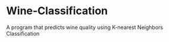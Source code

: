 # Wine-Classification
A program that predicts wine quality using K-nearest Neighbors Classification
